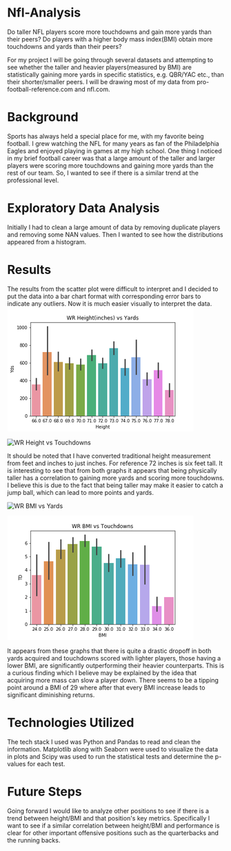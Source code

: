 # Nfl-Analysis
Do taller NFL players score more touchdowns and gain more yards than their peers? Do players with a higher body mass index(BMI) obtain more touchdowns and yards than their peers?


For my project I will be going through several datasets and attempting to see whether the taller and heavier players(measured by BMI) are statistically gaining more yards in specific statistics, e.g. QBR/YAC etc., than their shorter/smaller peers. I will be drawing most of my data from pro-football-reference.com and nfl.com.


# Background
Sports has always held a special place for me, with my favorite being football. I grew watching the NFL for many years as fan of the Philadelphia Eagles and enjoyed playing in games at my high school. One thing I noticed in my brief football career was that a large amount of the taller and larger players were scoring more touchdowns and gaining more yards than the rest of our team. So, I wanted to see if there is a similar trend at the professional level.

# Exploratory Data Analysis
Initially I had to clean a large amount of data by removing duplicate players and removing some NAN values. Then I wanted to see how the distributions appeared from a histogram.


# Results
The results from the scatter plot were difficult to interpret and I decided to put the data into a bar chart format with corresponding error bars to indicate any outliers. Now it is much easier visually to interpret the data. 
![WR Height vs Yards](/images/wrbmihtyds.png)

![WR Height vs Touchdowns](wrhtbartd.png)

It should be noted that I have converted traditional height measurement from feet and inches to just inches. For reference 72 inches is six feet tall. It is interesting to see that from both graphs it appears that being physically taller has a correlation to gaining more yards and scoring more touchdowns. I believe this is due to the fact that being taller may make it easier to catch a jump ball, which can lead to more points and yards.

![WR BMI vs Yards](wrbmibaryds.png)

![WR BMI vs Touchdowns](/images/wrbmibartd.png)

It appears from these graphs that there is quite a drastic dropoff in both yards acquired and touchdowns scored with lighter players, those having a lower BMI, are significantly outperforming their heavier counterparts. This is a curious finding which I believe may be explained by the idea that acquiring more mass can slow a player down. There seems to be a tipping point around a BMI of 29 where after that every BMI increase leads to significant diminishing returns. 



# Technologies Utilized
The tech stack I used was Python and Pandas to read and clean the information. Matplotlib along with Seaborn were used to visualize the data in plots and Scipy was used to run the statistical tests and determine the p-values for each test.


# Future Steps
Going forward I would like to analyze other positions to see if there is a trend between height/BMI and that position's key metrics. Specifically I want to see if a similar correlation between height/BMI and performance is clear for other important offensive positions such as the quarterbacks and the running backs.
